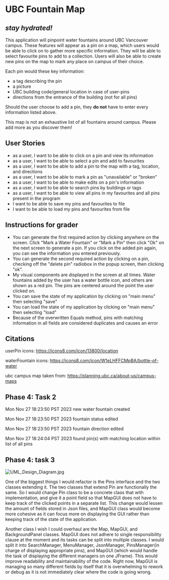 # UBC Fountain Map

## *stay hydrated!*

This application will pinpoint water fountains around UBC Vancouver campus.
These features will appear as a pin on a map, which users would be able to click on to gather more
specific information. They will be able to select favourite pins to add to a collection. 
Users will also be able to create new pins on the map to mark any place on campus
of their choice.

Each pin would these key information:
- a tag describing the pin
- a picture
- UBC building code/general location in case of user-pins
- directions from the entrance of the building (not for all pins) 


Should the user choose to add a pin, they **do not** have to enter every information listed above.

This map is not an exhaustive list of all fountains around campus. Please add more as you discover them!

## User Stories

- as a user, I want to be able to click on a pin and view its information
- as a user, I want to be able to select a pin and add to favourites
- as a user, I want to be able to add a pin to the map with a tag,
location, and directions
- as a user, I want to be able to mark a pin as "unavailable" or "broken"
- as a user, I want to be able to make edits on a pin's information 
- as a user, I want to be able to search pins by buildings or tags
- as a user, I want to be able to view all pins in my favourites and all pins present 
in the program
- I want to be able to save my pins and favourites to file 
- I want to be able to load my pins and favourites from file

## Instructions for grader
- You can generate the first required action by clicking anywhere on the screen. Click "Mark a Water Fountain"
or "Mark a Pin" then click "Ok" on the next screen to generate a pin. If you click on the added pin again, you can see
the information you entered previously.
- You can generate the second required action by clicking on a pin, checking off the "delete pin" radiobox
in the popup screen, then clicking "ok".
- My visual components are displayed in the screen at all times. Water fountains added by the user has a
water bottle icon, and others are shown as a red pin. The pins are centered around the point the user clicked 
on. 
- You can save the state of my application by clicking on "main menu" then selecting "save"
- You can load the state of my application by clicking on "main menu" then selecting "load"
- Because of the overwritten Equals method, pins with matching information in all fields are considered
duplicates and causes an error

## Citations 

userPin icons: https://icons8.com/icon/13800/location

waterFountain icons: https://icons8.com/icon/W1eLHFFCMpBA/bottle-of-water

ubc campus map taken from: https://planning.ubc.ca/about-us/campus-maps

## Phase 4: Task 2


Mon Nov 27 18:23:50 PST 2023
new water fountain created


Mon Nov 27 18:23:50 PST 2023
fountain status edited


Mon Nov 27 18:23:50 PST 2023
fountain direction edited


Mon Nov 27 18:24:04 PST 2023
found pin(s) with matching location within list of all pins

## Phase 4: task 3

![UML_Design_Diagram.jpg](..%2FUML_Design_Diagram.jpg)

One of the biggest things I would refactor is the Pins interface and the two classes extending it.
The two classes that extend Pin are functionally the same. So I would change Pin class to be a concrete class that
with implementation, and give it a point field so that MapGUI does not have to keep track of the clicked points
in a separate list. This change would lessen the amount of fields stored in Json files, and MapGUI class would become
more cohesive as it can focus more on displaying the GUI rather than keeping track of the state of the application. 

Another class I wish I could overhaul are the Map, MapGUI, and BackgroundPanel classes. MapGUI does not adhere to single
responsibility clause at the moment and its tasks can be split into multiple classes. I would split it into 
SearchManager, MenuManager, JsonManager, PinsManager(in charge of displaying appropriate pins), and MapGUI (which would
handle the task of displaying the different managers on one JFrame). This would improve readability and maintainability
of the code. Right now, MapGUI is managing so many different fields by itself that it is overwhelming to rework or debug
as it is not immediately clear where the code is going wrong. 